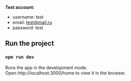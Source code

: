 **Test account:** 
* username: test
* email: test@mail.ru
* password: test

## Run the project
### `npm run dev`
Runs the app in the development mode. \
Open http://localhost:3000/home to view it in the browser.
